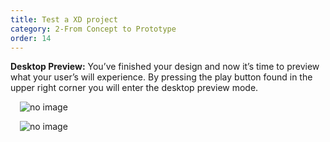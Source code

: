 ```yaml
---
title: Test a XD project
category: 2-From Concept to Prototype
order: 14
---  
```


**Desktop Preview:** You’ve finished your design and now it’s time to preview what your user’s will experience. By pressing the play button found in the upper right corner you will enter the desktop preview mode.


<img style="padding: 0px 15px" src="https://iwilfried.github.io/Adobe-XD-eBook/images/XD-Add-Inter-01.png
" alt="no image"/>  

<img style="padding: 0px 15px" src="https://iwilfried.github.io/Adobe-XD-eBook/images/XD-Add-Inter-02.png
" alt="no image"/>